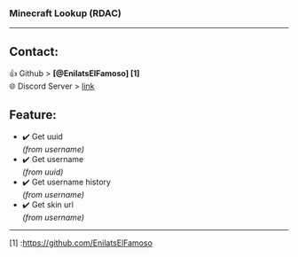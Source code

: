 ### Minecraft Lookup (RDAC) 

-------------
  
## __Contact:__
👍 Github > __[@EnilatsElFamoso] [1]__  
🌐 Discord Server > [link](https://discord.gg/KnekBfkEM5)
## __Feature:__  

* ✔️ Get uuid  
*(from username)*
*  ✔️ Get username  
*(from uuid)*
*  ✔️ Get username history  
*(from username)*
*  ✔️ Get skin url  
*(from username)*

-------------

[1] :https://github.com/EnilatsElFamoso
